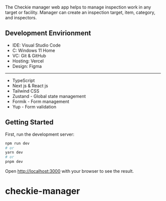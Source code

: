 The Checkie manager web app helps to manage inspection work in any target or facility. Manager can create an inspection target, item, category, and inspectors.  

## Development Envirionment
- IDE: Visual Studio Code
- C: Windows 11 Home
- VC: Git & GitHub
- Hosting: Vercel
- Design: Figma
----
- TypeScript
- Next js & React js
- Tailwind CSS
- Zustand - Global state management
- Formik - Form management
- Yup - Form validation

## Getting Started

First, run the development server:

```bash
npm run dev
# or
yarn dev
# or
pnpm dev
```

Open [http://localhost:3000](http://localhost:3000) with your browser to see the result.

# checkie-manager
